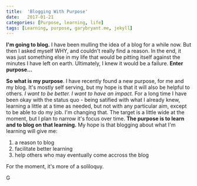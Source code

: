 ```yaml
---
title:  'Blogging With Purpose'
date:   2017-01-21
categories: [Purpose, learning, life]
tags: [Learning, purpose, garybryant.me, jekyll]
---
```

**I'm going to blog.**  I have been mulling the idea of a blog for a while now.  But then I asked myself WHY, and couldn't really find a reason.  In the end, it was just something else in my life that would be pitting itself against the minutes I have left on earth.  Ultimately, I knew it would be a failure.  **Enter purpose...**

**So what is my purpose**.  I have recently found a new purpose, for me and my blog.  It's mostly self serving, but my hope is that it will also be helpful to others.  *I want to be better.*  *I want to have an impact.* For a long time I have been okay with the status quo - being satified with what I already knew, learning a little at a time as needed, but not with any particular aim, except to be able to do my job.  I'm changing that.  The target is a little wide at the moment, but I plan to narrow it's focus over time.  **The purpose is to learn and to blog on that learning.**  My hope is that blogging about what I'm learning will give me:


1. a reason to blog
2. facilitate better learning
3. help others who may eventually come accross the blog 


For the moment, it's more of a soliloquy.

G
